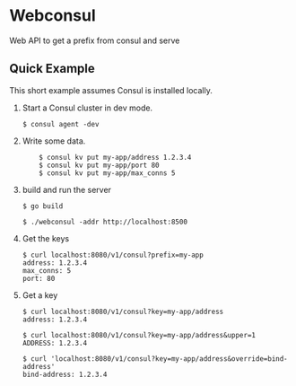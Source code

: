 # Webconsul

Web API to get a prefix from consul and serve


## Quick Example

This short example assumes Consul is installed locally.

1. Start a Consul cluster in dev mode.

    ```
    $ consul agent -dev
    ```

1. Write some data.
    ```
        $ consul kv put my-app/address 1.2.3.4
        $ consul kv put my-app/port 80
        $ consul kv put my-app/max_conns 5
    ```

1. build and run the server
    ```
    $ go build

    $ ./webconsul -addr http://localhost:8500
    ```

1. Get the keys
    ```
    $ curl localhost:8080/v1/consul?prefix=my-app
    address: 1.2.3.4
    max_conns: 5
    port: 80
    ```
1. Get a key
    ```
    $ curl localhost:8080/v1/consul?key=my-app/address
    address: 1.2.3.4

    $ curl localhost:8080/v1/consul?key=my-app/address&upper=1
    ADDRESS: 1.2.3.4

    $ curl 'localhost:8080/v1/consul?key=my-app/address&override=bind-address'
    bind-address: 1.2.3.4
    ```
